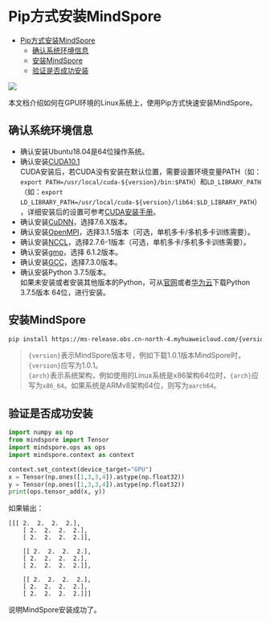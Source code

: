 # Pip方式安装MindSpore

<!-- TOC -->

- [Pip方式安装MindSpore](#pip方式安装mindspore)
    - [确认系统环境信息](#确认系统环境信息)
    - [安装MindSpore](#安装mindspore)
    - [验证是否成功安装](#验证是否成功安装)

<!-- /TOC -->

<a href="https://gitee.com/mindspore/docs/blob/master/install/mindspore_gpu_install_pip.md" target="_blank"><img src="https://gitee.com/mindspore/docs/raw/master/resource/_static/logo_source.png"></a>

本文档介绍如何在GPU环境的Linux系统上，使用Pip方式快速安装MindSpore。

## 确认系统环境信息

- 确认安装Ubuntu18.04是64位操作系统。
- 确认安装[CUDA10.1](https://developer.nvidia.com/cuda-10.1-download-archive-base)  
    CUDA安装后，若CUDA没有安装在默认位置，需要设置环境变量PATH（如：`export PATH=/usr/local/cuda-${version}/bin:$PATH`）和`LD_LIBRARY_PATH`（如：`export LD_LIBRARY_PATH=/usr/local/cuda-${version}/lib64:$LD_LIBRARY_PATH`），详细安装后的设置可参考[CUDA安装手册](https://docs.nvidia.com/cuda/cuda-installation-guide-linux/index.html#post-installation-actions)。
- 确认安装[CuDNN](https://developer.nvidia.com/cuda-10.1-download-archive-base)，选择7.6.X版本。
- 确认安装[OpenMPI](https://www.open-mpi.org/faq/?category=building#easy-build)，选择3.1.5版本（可选，单机多卡/多机多卡训练需要）。
- 确认安装[NCCL](https://docs.nvidia.com/deeplearning/sdk/nccl-install-guide/index.html#debian)，选择2.7.6-1版本（可选，单机多卡/多机多卡训练需要）。
- 确认安装[gmp](https://gmplib.org/download/gmp/gmp-6.1.2.tar.xz)，选择 6.1.2版本。
- 确认安装[GCC](http://ftp.gnu.org/gnu/gcc/gcc-7.3.0/gcc-7.3.0.tar.gz)，选择7.3.0版本。
- 确认安装Python 3.7.5版本。  
    如果未安装或者安装其他版本的Python，可从[官网](https://www.python.org/ftp/python/3.7.5/Python-3.7.5.tgz)或者[华为云](https://mirrors.huaweicloud.com/python/3.7.5/Python-3.7.5.tgz)下载Python 3.7.5版本 64位，进行安装。

## 安装MindSpore

```bash
pip install https://ms-release.obs.cn-north-4.myhuaweicloud.com/{version}/MindSpore/gpu/ubuntu_x86/cuda-10.1/mindspore_gpu-{version}-cp37-cp37m-linux_{arch}.whl --trusted-host ms-release.obs.cn-north-4.myhuaweicloud.com -i https://mirrors.huaweicloud.com/repository/pypi/simple
```

> `{version}`表示MindSpore版本号，例如下载1.0.1版本MindSpore时，`{version}`应写为1.0.1。  
> `{arch}`表示系统架构，例如使用的Linux系统是x86架构64位时，`{arch}`应写为`x86_64`。如果系统是ARMv8架构64位，则写为`aarch64`。

## 验证是否成功安装

```python
import numpy as np
from mindspore import Tensor
import mindspore.ops as ops
import mindspore.context as context

context.set_context(device_target="GPU")
x = Tensor(np.ones([1,3,3,4]).astype(np.float32))
y = Tensor(np.ones([1,3,3,4]).astype(np.float32))
print(ops.tensor_add(x, y))
```

如果输出：

```text
[[[ 2.  2.  2.  2.],
    [ 2.  2.  2.  2.],
    [ 2.  2.  2.  2.]],

    [[ 2.  2.  2.  2.],
    [ 2.  2.  2.  2.],
    [ 2.  2.  2.  2.]],

    [[ 2.  2.  2.  2.],
    [ 2.  2.  2.  2.],
    [ 2.  2.  2.  2.]]]
```

说明MindSpore安装成功了。
